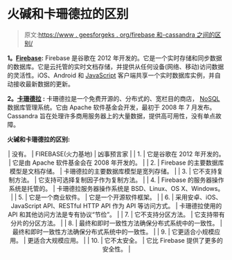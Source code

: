 # 火碱和卡珊德拉的区别

> 原文:[https://www . geesforgeks . org/firebase 和-cassandra 之间的区别/](https://www.geeksforgeeks.org/difference-between-firebase-and-cassandra/)

**1。[Firebase](https://www.geeksforgeeks.org/firebase-realtime-database-with-operations-in-android-with-examples/):**
Firebase 是谷歌在 2012 年开发的。它是一个实时存储和同步数据的数据库。它是云托管的实时文档存储，并提供从任何设备(网络、移动)访问数据的灵活性。iOS、Android 和 [JavaScript](https://www.geeksforgeeks.org/javascript-tutorial/) 客户端共享一个实时数据库实例，并自动接收最新数据的更新。

**2。[卡珊德拉](https://www.geeksforgeeks.org/apache-cassandra-nosql-database/) :**
卡珊德拉是一个免费开源的、分布式的、宽栏目的商店， [NoSQL](https://www.geeksforgeeks.org/introduction-to-nosql/) 数据库管理系统。它由 Apache 软件基金会开发，最初于 2008 年 7 月发布。Cassandra 旨在处理许多商用服务器上的大量数据，提供高可用性，没有单点故障。

**火碱和卡珊德拉的区别:**

<center>

| 没有。 | FIREBASE(火力基地) | 凶事预言家 |
| 1. | 它是谷歌在 2012 年开发的。 | 它是由 Apache 软件基金会在 2008 年开发的。 |
| 2. | Firebase 的主要数据库模型是文档存储。 | 卡珊德拉的主要数据库模型是宽列存储。 |
| 3. | 它不支持复制方法。 | 它支持可选择复制因子作为复制方法。 |
| 4. | Firebase 的服务器操作系统是托管的。 | 卡珊德拉服务器操作系统是 BSD、Linux、OS X、Windows。 |
| 5. | 它是一个商业软件。 | 它是一个开源软件框架。 |
| 6. | 采用安卓、iOS、JavaScript API、RESTful HTTP API 作为 API 等访问方式。 | 卡珊德拉使用的 API 和其他访问方法是专有协议“节俭”。 |
| 7. | 它不支持分区方法。 | 它支持带有分片的分区方法。 |
| 8. | 最终和即时一致性方法确保分布式系统中的一致性。 | 最终和即时一致性方法确保分布式系统中的一致性。 |
| 9. | 它更适合小规模应用。 | 更适合大规模应用。 |
| 10. | 它不太安全。 | 它比 Firebase 提供了更多的安全性。 |

</center>